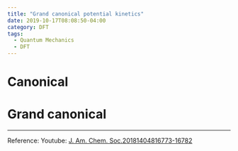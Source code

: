 ```yaml
---
title: "Grand canonical potential kinetics"
date: 2019-10-17T08:08:50-04:00
category: DFT
tags:
  - Quantum Mechanics
  - DFT
---
```


# Canonical


# Grand canonical


---
Reference: Youtube: [J. Am. Chem. Soc.20181404816773-16782](https://pubs.acs.org/doi/10.1021/jacs.8b10016)
